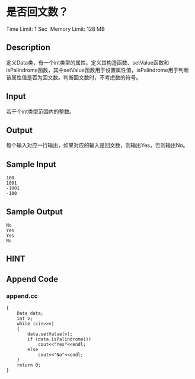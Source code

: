 # 是否回文数？
Time Limit: 1 Sec  Memory Limit: 128 MB


## Description
定义Data类，有一个int类型的属性。定义其构造函数、setValue函数和isPalindrome函数，其中setValue函数用于设置属性值，isPalindrome用于判断该属性值是否为回文数。判断回文数时，不考虑数的符号。

## Input
若干个int类型范围内的整数。

## Output
每个输入对应一行输出，如果对应的输入是回文数，则输出Yes，否则输出No。

## Sample Input
```
100
1001
-1001
-100

```
## Sample Output
```
No
Yes
Yes
No

```

## HINT


## Append Code
### append.cc
```cppint main()
{
    Data data;
    int v;
    while (cin>>v)
    {
        data.setValue(v);
        if (data.isPalindrome())
            cout<<"Yes"<<endl;
        else
            cout<<"No"<<endl;
    }
    return 0;
}
```
